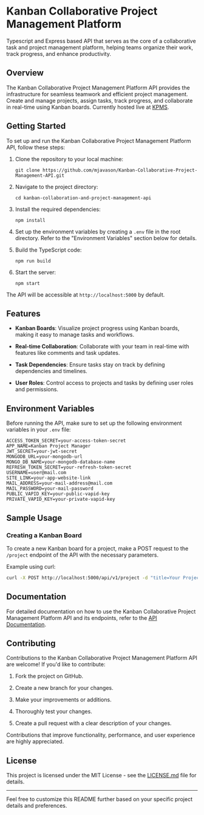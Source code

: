 # Kanban Collaborative Project Management Platform

Typescript and Express based API that serves as the core of a collaborative task and project management platform, helping teams organize their work, track progress, and enhance productivity.

## Overview

The Kanban Collaborative Project Management Platform API provides the infrastructure for seamless teamwork and efficient project management. Create and manage projects, assign tasks, track progress, and collaborate in real-time using Kanban boards. Currently hosted live at [KPMS](https://kanban-project-management-system.onrender.com).

## Getting Started

To set up and run the Kanban Collaborative Project Management Platform API, follow these steps:

1. Clone the repository to your local machine:

   ```shell
   git clone https://github.com/mjavason/Kanban-Collaborative-Project-Management-API.git
   ```

2. Navigate to the project directory:

   ```shell
   cd kanban-collaboration-and-project-management-api
   ```

3. Install the required dependencies:

   ```shell
   npm install
   ```

4. Set up the environment variables by creating a `.env` file in the root directory. Refer to the "Environment Variables" section below for details.

5. Build the TypeScript code:

   ```shell
   npm run build
   ```

6. Start the server:

   ```shell
   npm start
   ```

The API will be accessible at `http://localhost:5000` by default.

## Features

- **Kanban Boards**: Visualize project progress using Kanban boards, making it easy to manage tasks and workflows.

- **Real-time Collaboration**: Collaborate with your team in real-time with features like comments and task updates.

- **Task Dependencies**: Ensure tasks stay on track by defining dependencies and timelines.

- **User Roles**: Control access to projects and tasks by defining user roles and permissions.

## Environment Variables

Before running the API, make sure to set up the following environment variables in your `.env` file:

```env
ACCESS_TOKEN_SECRET=your-access-token-secret
APP_NAME=Kanban Project Manager
JWT_SECRET=your-jwt-secret
MONGODB_URL=your-mongodb-url
MONGO_DB_NAME=your-mongodb-database-name
REFRESH_TOKEN_SECRET=your-refresh-token-secret
USERNAME=user@mail.com
SITE_LINK=your-app-website-link
MAIL_ADDRESS=your-mail-address@mail.com
MAIL_PASSWORD=your-mail-password
PUBLIC_VAPID_KEY=your-public-vapid-key
PRIVATE_VAPID_KEY=your-private-vapid-key
```

## Sample Usage

### Creating a Kanban Board

To create a new Kanban board for a project, make a POST request to the `/project` endpoint of the API with the necessary parameters.

Example using curl:

```bash
curl -X POST http://localhost:5000/api/v1/project -d "title=Your Project Name" -d "description=Your Project Description"  -d "start_date=2023-10-01" -d "end_date=2023-10-31"
```

## Documentation

For detailed documentation on how to use the Kanban Collaborative Project Management Platform API and its endpoints, refer to the [API Documentation](https://documenter.getpostman.com/view/29278179/2s9YJdVMQt).

## Contributing

Contributions to the Kanban Collaborative Project Management Platform API are welcome! If you'd like to contribute:

1. Fork the project on GitHub.

2. Create a new branch for your changes.

3. Make your improvements or additions.

4. Thoroughly test your changes.

5. Create a pull request with a clear description of your changes.

Contributions that improve functionality, performance, and user experience are highly appreciated.

## License

This project is licensed under the MIT License - see the [LICENSE.md](LICENSE.md) file for details.

---

Feel free to customize this README further based on your specific project details and preferences.
